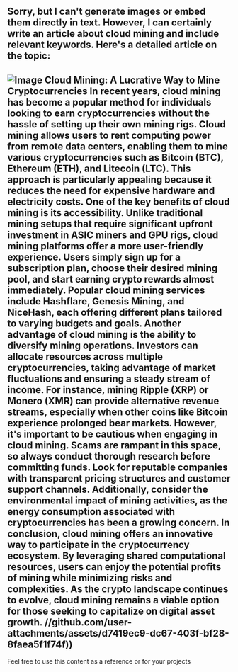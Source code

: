 Sorry, but I can't generate images or embed them directly in text. However, I can certainly write an article about cloud mining and include relevant keywords. Here's a detailed article on the topic:
---

![Image](https://github.com/user-attachments/assets/4a25d116-2220-4385-b08e-f287af8fcbc4)
**Cloud Mining: A Lucrative Way to Mine Cryptocurrencies**
In recent years, **cloud mining** has become a popular method for individuals looking to earn cryptocurrencies without the hassle of setting up their own mining rigs. Cloud mining allows users to rent computing power from remote data centers, enabling them to mine various cryptocurrencies such as **Bitcoin (BTC)**, **Ethereum (ETH)**, and **Litecoin (LTC)**. This approach is particularly appealing because it reduces the need for expensive hardware and electricity costs.
One of the key benefits of cloud mining is its accessibility. Unlike traditional mining setups that require significant upfront investment in **ASIC miners** and **GPU rigs**, cloud mining platforms offer a more user-friendly experience. Users simply sign up for a subscription plan, choose their desired mining pool, and start earning **crypto rewards** almost immediately. Popular cloud mining services include **Hashflare**, **Genesis Mining**, and **NiceHash**, each offering different plans tailored to varying budgets and goals.
Another advantage of cloud mining is the ability to diversify mining operations. Investors can allocate resources across multiple cryptocurrencies, taking advantage of market fluctuations and ensuring a steady stream of income. For instance, mining **Ripple (XRP)** or **Monero (XMR)** can provide alternative revenue streams, especially when other coins like Bitcoin experience prolonged bear markets.
However, it's important to be cautious when engaging in cloud mining. Scams are rampant in this space, so always conduct thorough research before committing funds. Look for reputable companies with transparent pricing structures and customer support channels. Additionally, consider the environmental impact of mining activities, as the energy consumption associated with cryptocurrencies has been a growing concern.
In conclusion, cloud mining offers an innovative way to participate in the cryptocurrency ecosystem. By leveraging shared computational resources, users can enjoy the potential profits of mining while minimizing risks and complexities. As the crypto landscape continues to evolve, cloud mining remains a viable option for those seeking to capitalize on digital asset growth. 
 //github.com/user-attachments/assets/d7419ec9-dc67-403f-bf28-8faea5f1f74f))
--- 
Feel free to use this content as a reference or for your projects
